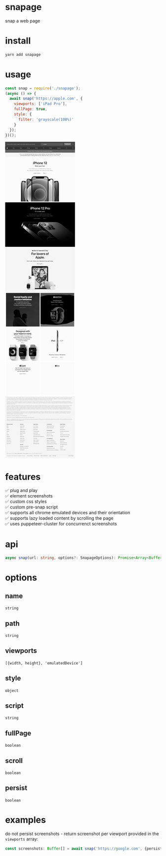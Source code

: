 # snapage
snap a web page

# install
```bash
yarn add snapage
```

# usage
```js
const snap = require('./snapage');
(async () => {
  await snap('https://apple.com', {
    viewports: ['iPad Pro'],
    fullPage: true,
    style: {
      filter: 'grayscale(100%)'
    }
  });
})();
```

![](./iPad_Pro.png)

# features
✅ plug and play   
✅ element screenshots   
✅ custom css styles   
✅ custom pre-snap script   
✅ supports all chrome emulated devices and their orientation   
✅ supports lazy loaded content by scrolling the page   
✅ uses puppeteer-cluster for concurrenct screenshots   


# api
```typescript
async snap(url: string, options?: SnapageOptions): Promise<Array<Buffer>>;
```

# options

## name
`string`
## path
`string`
## viewports
`[{width, height}, 'emulatedDevice']`
## style
`object`
## script
`string`
## fullPage
`boolean`
## scroll
`boolean`
## persist
`boolean`

# examples
do not persist screenshots - return screenshot per viewport provided in the `viewports` array:
```typescript
const screenshots: Buffer[] = await snap('https://google.com', {persist: false});
```
